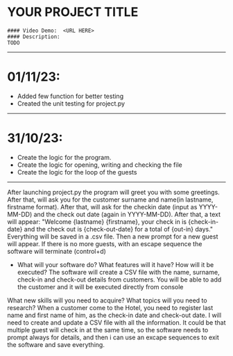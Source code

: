 # YOUR PROJECT TITLE

    #### Video Demo:  <URL HERE>
    #### Description:
    TODO

---

# 01/11/23:

- Added few function for better testing
- Created the unit testing for project.py

---

# 31/10/23:

- Create the logic for the program.
- Create the logic for opening, writing and checking the file
- Create the logic for the loop of the guests

---

After launching project.py the program will greet you with some greetings.
After that, will ask you for the customer surname and name(in lastname, firstname format).
After that, will ask for the checkin date (input as YYYY-MM-DD) and the check out date (again in YYYY-MM-DD).
After that, a text will appear:
"Welcome {lastname} {firstname}, your check in is {check-in-date} and the check out is {check-out-date} for a total of {out-in} days."
Everything will be saved in a .csv file.
Then a new prompt for a new guest will appear.
If there is no more guests, with an escape sequence the software will terminate (control+d)

- What will your software do? What features will it have? How will it be executed?
  The software will create a CSV file with the name, surname, check-in and check-out details from customers. You will be able to add the customer and it will be executed directly from console

What new skills will you need to acquire? What topics will you need to research?
When a customer come to the Hotel, you need to register last name and first name of him, as the check-in date and check-out date. I will need to create and update a CSV file with all the information.
It could be that multiple guest will check in at the same time, so the software needs to prompt always for details, and then i can use an excape sequences to exit the software and save everything.
